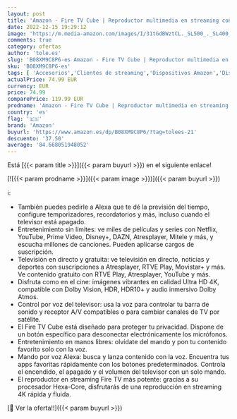 ```yaml
---
layout: post
title: 'Amazon - Fire TV Cube | Reproductor multimedia en streaming con control por voz a través de Alexa y Ultra HD 4K'
date: 2022-12-15 19:29:12
image: 'https://m.media-amazon.com/images/I/31tGdBWztCL._SL500_._SL400_.jpg'
comments: true
category: ofertas
author: 'tole.es'
slug: 'B08XM9C8P6-es Amazon - Fire TV Cube | Reproductor multimedia en...'
sku: 'B08XM9C8P6-es'
tags: [ 'Accesorios','Clientes de streaming','Dispositivos Amazon','Dispositivos Amazon y Accesorios','Dispositivos para el streaming','Dispositivos para streaming','Electrónica','Equipos de audio y Hi-Fi','Fire TV','Informática','alexa','amazon','🇪🇸', ]
actualPrice: 74.99 EUR
currency: EUR
price: 74.99
comparePrice: 119.99 EUR
prodname: 'Amazon - Fire TV Cube | Reproductor multimedia en streaming con control por voz a través de Alexa y Ultra HD 4K'
country: 'es'
flag: '🇪🇸'
brand: 'Amazon'
buyurl: 'https://www.amazon.es/dp/B08XM9C8P6/?tag=tolees-21'
descuento: '37.50'
average: '84.668051948052'
---
```


Está [{{< param title >}}]({{< param buyurl >}}) en el siguiente enlace!

[![{{< param prodname >}}]({{< param image >}})]({{< param buyurl >}})

ℹ️:

- También puedes pedirle a Alexa que te dé la previsión del tiempo, configure temporizadores, recordatorios y más, incluso cuando el televisor está apagado.
- Entretenimiento sin límites: ve miles de películas y series con Netflix, YouTube, Prime Video, Disney+, DAZN, Atresplayer, Mitele y más, y escucha millones de canciones. Pueden aplicarse cargos de suscripción.
- Televisión en directo y gratuita: ve televisión en directo, noticias y deportes con suscripciones a Atresplayer, RTVE Play, Movistar+ y más. Ve contenido gratuito con RTVE Play, Atresplayer, YouTube y más.
- Disfruta como en el cine: imágenes vibrantes en calidad Ultra HD 4K, compatible con Dolby Vision, HDR, HDR10+ y audio inmersivo Dolby Atmos.
- Control por voz del televisor: usa la voz para controlar tu barra de sonido y receptor A/V compatibles o para cambiar canales de TV por satélite.
- El Fire TV Cube está diseñado para proteger tu privacidad. Dispone de un botón específico para desconectar electrónicamente los micrófonos.
- Entretenimiento en manos libres: olvídate del mando y pon tu contenido favorito solo con la voz.
- Mando por voz Alexa: busca y lanza contenido con la voz. Encuentra tus apps favoritas rápidamente con los botones predeterminados. Controla el encendido, el apagado y el volumen del televisor con un solo mando.
- El reproductor en streaming Fire TV más potente: gracias a su procesador Hexa-Core, disfrutarás de una reproducción en streaming 4K rápida y fluida.

[🛒 Ver la oferta!!]({{< param buyurl >}})
